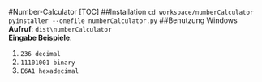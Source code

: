 #Number-Calculator
[TOC]
##Installation
`cd workspace/numberCalculator`\
`pyinstaller --onefile numberCalculator.py`
##Benutzung Windows
**Aufruf**: `dist\numberCalculator`\
**Eingabe Beispiele**:
1. `236 decimal` 
2. `11101001 binary`
3. `E6A1 hexadecimal`